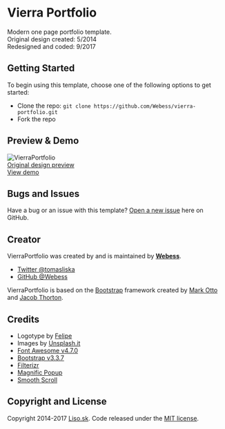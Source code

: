# Vierra Portfolio

Modern one page portfolio template.  
Original design created: 5/2014  
Redesigned and coded: 9/2017

## Getting Started

To begin using this template, choose one of the following options to get started:
* Clone the repo: `git clone https://github.com/Webess/vierra-portfolio.git`
* Fork the repo

## Preview & Demo
![VierraPortfolio](https://demo.liska.dev/vierra-portfolio/_PSD/preview.jpg)   
[Original design preview](https://demo.liska.dev/vierra-portfolio/_PSD/psd_preview.jpg)  
[View demo](https://demo.liska.dev/vierra-portfolio/)

## Bugs and Issues

Have a bug or an issue with this template? [Open a new issue](https://github.com/Webess/vierra-portfolio/issues) here on GitHub.

## Creator

VierraPortfolio was created by and is maintained by **[Webess](http://liso.sk/)**.

* [Twitter @tomasliska](https://twitter.com/tomasliska)
* [GitHub @Webess](https://github.com/webess)

VierraPortfolio is based on the [Bootstrap](http://getbootstrap.com/) framework created by [Mark Otto](https://twitter.com/mdo) and [Jacob Thorton](https://twitter.com/fat).

## Credits
* Logotype by [Felipe](https://www.behance.net/fmurcko3aee)
* Images by [Unsplash.it](https://unsplash.it/)
* [Font Awesome v4.7.0](http://fontawesome.io/)
* [Bootstrap v3.3.7](http://getbootstrap.com/)
* [Filterizr](http://yiotis.net/filterizr/)
* [Magnific Popup](http://dimsemenov.com/plugins/magnific-popup/)
* [Smooth Scroll](https://github.com/kswedberg/jquery-smooth-scroll)

## Copyright and License
Copyright 2014-2017 [Liso.sk](http://liso.sk). Code released under the [MIT license](https://github.com/Webess/vierra-portfolio/blob/master/LICENSE).
